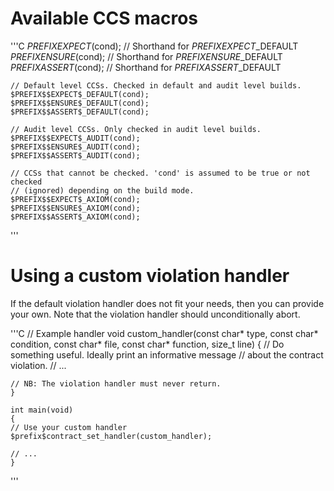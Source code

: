 # Available CCS macros
'''C
    $PREFIX$$EXPECT$(cond); // Shorthand for $PREFIX$$EXPECT$_DEFAULT
    $PREFIX$$ENSURE$(cond); // Shorthand for $PREFIX$$ENSURE$_DEFAULT
    $PREFIX$$ASSERT$(cond); // Shorthand for $PREFIX$$ASSERT$_DEFAULT

    // Default level CCSs. Checked in default and audit level builds.
    $PREFIX$$EXPECT$_DEFAULT(cond);
    $PREFIX$$ENSURE$_DEFAULT(cond);
    $PREFIX$$ASSERT$_DEFAULT(cond);

    // Audit level CCSs. Only checked in audit level builds.
    $PREFIX$$EXPECT$_AUDIT(cond);
    $PREFIX$$ENSURE$_AUDIT(cond);
    $PREFIX$$ASSERT$_AUDIT(cond);

    // CCSs that cannot be checked. 'cond' is assumed to be true or not checked
    // (ignored) depending on the build mode.
    $PREFIX$$EXPECT$_AXIOM(cond);
    $PREFIX$$ENSURE$_AXIOM(cond);
    $PREFIX$$ASSERT$_AXIOM(cond);
'''

# Using a custom violation handler
If the default violation handler does not fit your needs, then you can provide
your own. Note that the violation handler should unconditionally abort.

'''C
    // Example handler
    void custom_handler(const char* type, const char* condition,
			const char* file, const char* function,
			size_t line)
    {
	// Do something useful. Ideally print an informative message
	// about the contract violation.
	// ...

	// NB: The violation handler must never return.
    }

    int main(void)
    {
	// Use your custom handler
	$prefix$contract_set_handler(custom_handler);

	// ...
    }
'''
